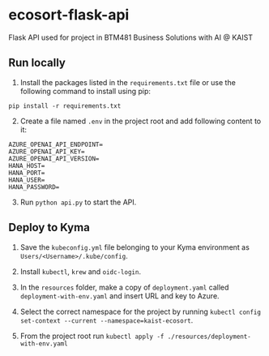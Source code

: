 # ecosort-flask-api

Flask API used for project in BTM481 Business Solutions with AI @ KAIST

## Run locally

1. Install the packages listed in the `requirements.txt` file or use the following command to install using pip:

```
pip install -r requirements.txt
```

2. Create a file named `.env` in the project root and add following content to it:

```
AZURE_OPENAI_API_ENDPOINT=
AZURE_OPENAI_API_KEY=
AZURE_OPENAI_API_VERSION=
HANA_HOST=
HANA_PORT=
HANA_USER=
HANA_PASSWORD=
```

3. Run `python api.py` to start the API.

## Deploy to Kyma

1. Save the `kubeconfig.yml` file belonging to your Kyma environment as `Users/<Username>/.kube/config`.

2. Install `kubectl`, `krew` and `oidc-login`.

3. In the `resources` folder, make a copy of `deployment.yaml` called `deployment-with-env.yaml` and insert URL and key to Azure.

4. Select the correct namespace for the project by running `kubectl config set-context --current --namespace=kaist-ecosort`.

5. From the project root run `kubectl apply -f ./resources/deployment-with-env.yaml`
